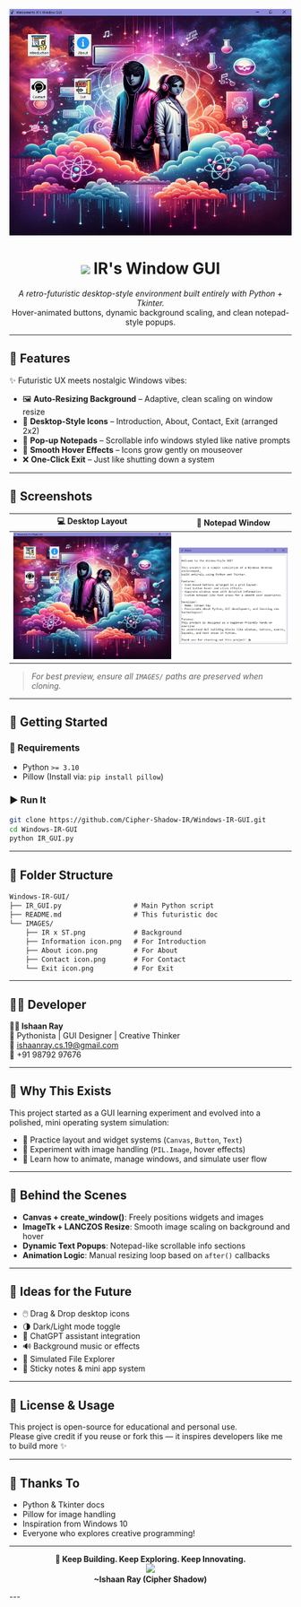 <p align="center">
  <img src="IMAGES/Window%20GUI%20SS.png" width="600" alt="IR Window GUI Preview">
</p>

<h1 align="center"><img src="https://img.icons8.com/fluency/48/windows-10.png" width="28"/> <strong>IR's Window GUI</strong></h1>

<p align="center">
  <em>A retro-futuristic desktop-style environment built entirely with Python + Tkinter.</em><br>
  Hover-animated buttons, dynamic background scaling, and clean notepad-style popups.
</p>

---

## 🧠 Features

✨ Futuristic UX meets nostalgic Windows vibes:

- 🖼️ **Auto-Resizing Background** – Adaptive, clean scaling on window resize  
- 🧩 **Desktop-Style Icons** – Introduction, About, Contact, Exit (arranged 2x2)  
- 📜 **Pop-up Notepads** – Scrollable info windows styled like native prompts  
- 🎯 **Smooth Hover Effects** – Icons grow gently on mouseover  
- ❌ **One-Click Exit** – Just like shutting down a system

---

## 📸 Screenshots

| 💻 Desktop Layout | 📝 Notepad Window |
|------------------|------------------|
| ![Desktop Screenshot](IMAGES/Window%20GUI%20SS.png) | ![Notepad Screenshot](IMAGES/Notepad%20SS.png) |

> *For best preview, ensure all `IMAGES/` paths are preserved when cloning.*

---

## 🚀 Getting Started

### 🧰 Requirements
- Python `>= 3.10`
- Pillow (Install via: `pip install pillow`)

### ▶️ Run It
```bash
git clone https://github.com/Cipher-Shadow-IR/Windows-IR-GUI.git
cd Windows-IR-GUI
python IR_GUI.py
```

---

## 📂 Folder Structure

```
Windows-IR-GUI/
├── IR_GUI.py                  # Main Python script
├── README.md                  # This futuristic doc
└── IMAGES/
    ├── IR x ST.png            # Background
    ├── Information icon.png   # For Introduction
    ├── About icon.png         # For About
    ├── Contact icon.png       # For Contact
    └── Exit icon.png          # For Exit
```

---

## 🧑‍💻 Developer

**👨‍💻 Ishaan Ray**  
💬 Pythonista | GUI Designer | Creative Thinker  
📧 [ishaanray.cs.19@gmail.com](mailto:ishaanray.cs.19@gmail.com)  
📱 +91 98792 97676  

---

## 🎯 Why This Exists

This project started as a GUI learning experiment and evolved into a polished, mini operating system simulation:

- 🔹 Practice layout and widget systems (`Canvas`, `Button`, `Text`)
- 🔹 Experiment with image handling (`PIL.Image`, hover effects)
- 🔹 Learn how to animate, manage windows, and simulate user flow

---

## 🧬 Behind the Scenes

- **Canvas + create_window()**: Freely positions widgets and images  
- **ImageTk + LANCZOS Resize**: Smooth image scaling on background and hover  
- **Dynamic Text Popups**: Notepad-like scrollable info sections  
- **Animation Logic**: Manual resizing loop based on `after()` callbacks

---

## 🔮 Ideas for the Future

- 🖱️ Drag & Drop desktop icons  
- 🌗 Dark/Light mode toggle  
- 🤖 ChatGPT assistant integration  
- 🔊 Background music or effects  
- 📁 Simulated File Explorer  
- 📝 Sticky notes & mini app system  

---

## 📃 License & Usage

This project is open-source for educational and personal use.  
Please give credit if you reuse or fork this — it inspires developers like me to build more ✨

---

## 🙌 Thanks To

- Python & Tkinter docs  
- Pillow for image handling  
- Inspiration from Windows 10 
- Everyone who explores creative programming!

---

<p align="center">
  <b>🚀 Keep Building. Keep Exploring. Keep Innovating.</b><br>
  <img src="https://img.icons8.com/color/48/rocket.png"/><br>
  <b>~Ishaan Ray (Cipher Shadow)</b><br>
</p>
---
